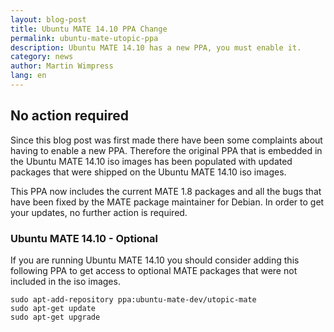 ```yaml
---
layout: blog-post
title: Ubuntu MATE 14.10 PPA Change
permalink: ubuntu-mate-utopic-ppa
description: Ubuntu MATE 14.10 has a new PPA, you must enable it.
category: news
author: Martin Wimpress
lang: en
---
```


## No action required

Since this blog post was first made there have been some complaints about
having to enable a new PPA. Therefore the original PPA that is embedded in
the Ubuntu MATE 14.10 iso images has been populated with updated packages
that were shipped on the Ubuntu MATE 14.10 iso images.

This PPA now includes the current MATE 1.8 packages and all the bugs that have
been fixed by the MATE package maintainer for Debian. In order to get your
updates, no further action is required.

### Ubuntu MATE 14.10 - Optional

If you are running Ubuntu MATE 14.10 you should consider adding this following 
PPA to get access to optional MATE packages that were not included in the iso
images.

    sudo apt-add-repository ppa:ubuntu-mate-dev/utopic-mate
    sudo apt-get update
    sudo apt-get upgrade
